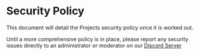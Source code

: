 # Security Policy

This document will detail the Projects security policy once it is worked out.

Until a more comprehensive policy is in place, please report any security issues directly to an administrator or moderator on our [Discord Server](https://discord.gg/NdsmFBdJ)

